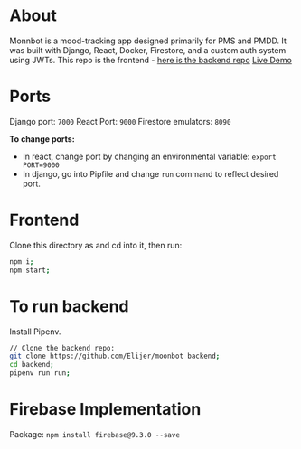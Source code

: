 # About
Monnbot is a mood-tracking app designed primarily for PMS and PMDD.
It was built with Django, React, Docker, Firestore, and a custom auth system using JWTs.
This repo is the frontend - [here is the backend repo](https://github.com/Elijer/moonbot)
[Live Demo](https://mymoonbot.netlify.app/login)

# Ports
Django port: `7000`
React Port: `9000`
Firestore emulators: `8090`

**To change ports:**
- In react, change port by changing an environmental variable: `export PORT=9000`
- In django, go into Pipfile and change `run` command to reflect desired port.

# Frontend
Clone this directory as and cd into it, then run:
```bash
npm i;
npm start;
```

# To run backend
Install Pipenv.

```bash
// Clone the backend repo:
git clone https://github.com/Elijer/moonbot backend;
cd backend;
pipenv run run;
```

# Firebase Implementation

Package:
`npm install firebase@9.3.0 --save`
